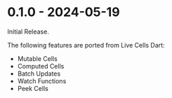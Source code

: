 # 0.1.0 - 2024-05-19

Initial Release.

The following features are ported from Live Cells Dart:

* Mutable Cells
* Computed Cells
* Batch Updates
* Watch Functions
* Peek Cells
